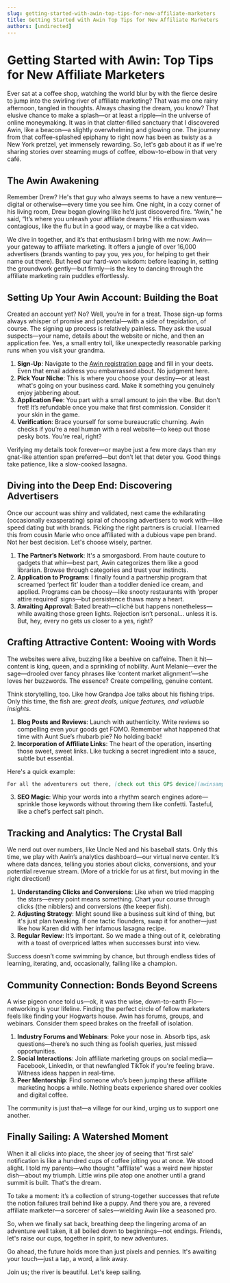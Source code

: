 ```yaml
---
slug: getting-started-with-awin-top-tips-for-new-affiliate-marketers
title: Getting Started with Awin Top Tips for New Affiliate Marketers
authors: [undirected]
---
```



# Getting Started with Awin: Top Tips for New Affiliate Marketers

Ever sat at a coffee shop, watching the world blur by with the fierce desire to jump into the swirling river of affiliate marketing? That was me one rainy afternoon, tangled in thoughts. Always chasing the dream, you know? That elusive chance to make a splash—or at least a ripple—in the universe of online moneymaking. It was in that clatter-filled sanctuary that I discovered Awin, like a beacon—a slightly overwhelming and glowing one. The journey from that coffee-splashed epiphany to right now has been as twisty as a New York pretzel, yet immensely rewarding. So, let's gab about it as if we're sharing stories over steaming mugs of coffee, elbow-to-elbow in that very café.

## The Awin Awakening

Remember Drew? He's that guy who always seems to have a new venture—digital or otherwise—every time you see him. One night, in a cozy corner of his living room, Drew began glowing like he’d just discovered fire. “Awin,” he said, “It’s where you unleash your affiliate dreams.” His enthusiasm was contagious, like the flu but in a good way, or maybe like a cat video. 

We dive in together, and it’s that enthusiasm I bring with me now: Awin—your gateway to affiliate marketing. It offers a jungle of over 16,000 advertisers (brands wanting to pay you, yes *you*, for helping to get their name out there). But heed our hard-won wisdom: before leaping in, setting the groundwork gently—but firmly—is the key to dancing through the affiliate marketing rain puddles effortlessly.

## Setting Up Your Awin Account: Building the Boat

Created an account yet? No? Well, you’re in for a treat. Those sign-up forms always whisper of promise and potential—with a side of trepidation, of course. The signing up process is relatively painless. They ask the usual suspects—your name, details about the website or niche, and then an application fee. Yes, a small entry toll, like unexpectedly reasonable parking runs when you visit your grandma.

1. **Sign-Up**: Navigate to the [Awin registration page](https://www.awin.com) and fill in your deets. Even that email address you embarrassed about. No judgment here.
2. **Pick Your Niche**: This is where you choose your destiny—or at least what's going on your business card. Make it something you genuinely enjoy jabbering about.
3. **Application Fee**: You part with a small amount to join the vibe. But don't fret! It’s refundable once you make that first commission. Consider it your skin in the game.
4. **Verification**: Brace yourself for some bureaucratic churning. Awin checks if you’re a real human with a real website—to keep out those pesky bots. You're real, right?

Verifying my details took forever—or maybe just a few more days than my gnat-like attention span preferred—but don’t let that deter you. Good things take patience, like a slow-cooked lasagna.

## Diving into the Deep End: Discovering Advertisers

Once our account was shiny and validated, next came the exhilarating (occasionally exasperating) spiral of choosing advertisers to work with—like speed dating but with brands. Picking the right partners is crucial. I learned this from cousin Marie who once affiliated with a dubious vape pen brand. Not her best decision. Let's choose wisely, partner.

1. **The Partner’s Network**: It's a smorgasbord. From haute couture to gadgets that whir—best part, Awin categorizes them like a good librarian. Browse through categories and trust your instincts.
2. **Application to Programs**: I finally found a partnership program that screamed ‘perfect fit’ louder than a toddler denied ice cream, and applied. Programs can be choosy—like snooty restaurants with ‘proper attire required’ signs—but persistence thaws many a heart.
3. **Awaiting Approval**: Bated breath—cliché but happens nonetheless—while awaiting those green lights. Rejection isn’t personal… unless it is. But, hey, every no gets us closer to a yes, right?

## Crafting Attractive Content: Wooing with Words

The websites were alive, buzzing like a beehive on caffeine. Then it hit—content is king, queen, and a sprinkling of nobility. Aunt Melanie—ever the sage—drooled over fancy phrases like ‘content market alignment’—she loves her buzzwords. The essence? Create compelling, genuine content.

Think storytelling, too. Like how Grandpa Joe talks about his fishing trips. Only this time, the fish are: *great deals, unique features, and valuable insights*.

1. **Blog Posts and Reviews**: Launch with authenticity. Write reviews so compelling even your goods get FOMO. Remember what happened that time with Aunt Sue’s rhubarb pie? No holding back!
2. **Incorporation of Affiliate Links**: The heart of the operation, inserting those sweet, sweet links. Like tucking a secret ingredient into a sauce, subtle but essential.

Here's a quick example:

```markdown
For all the adventurers out there, [check out this GPS device](awinsamplelink.com) - making sure you're lost only metaphorically.
```

3. **SEO Magic**: Whip your words into a rhythm search engines adore—sprinkle those keywords without throwing them like confetti. Tasteful, like a chef’s perfect salt pinch.

## Tracking and Analytics: The Crystal Ball

We nerd out over numbers, like Uncle Ned and his baseball stats. Only this time, we play with Awin’s analytics dashboard—our virtual nerve center. It’s where data dances, telling you stories about clicks, conversions, and your potential revenue stream. (More of a trickle for us at first, but moving in the right direction!)

1. **Understanding Clicks and Conversions**: Like when we tried mapping the stars—every point means something. Chart your course through clicks (the nibblers) and conversions (the keeper fish).
2. **Adjusting Strategy**: Might sound like a business suit kind of thing, but it's just plan tweaking. If one tactic flounders, swap it for another—just like how Karen did with her infamous lasagna recipe.
3. **Regular Review**: It’s important. So we made a thing out of it, celebrating with a toast of overpriced lattes when successes burst into view.

Success doesn’t come swimming by chance, but through endless tides of learning, iterating, and, occasionally, failing like a champion.

## Community Connection: Bonds Beyond Screens

A wise pigeon once told us—ok, it was the wise, down-to-earth Flo—networking is your lifeline. Finding the perfect circle of fellow marketers feels like finding your Hogwarts house. Awin has forums, groups, and webinars. Consider them speed brakes on the freefall of isolation.

1. **Industry Forums and Webinars**: Poke your nose in. Absorb tips, ask questions—there’s no such thing as foolish queries, just missed opportunities.
2. **Social Interactions**: Join affiliate marketing groups on social media—Facebook, LinkedIn, or that newfangled TikTok if you're feeling brave. Witness ideas happen in real-time.
3. **Peer Mentorship**: Find someone who’s been jumping these affiliate marketing hoops a while. Nothing beats experience shared over cookies and digital coffee.

The community is just that—a village for our kind, urging us to support one another.

## Finally Sailing: A Watershed Moment

When it all clicks into place, the sheer joy of seeing that 'first sale' notification is like a hundred cups of coffee jolting you at once. We stood alight. I told my parents—who thought "affiliate" was a weird new hipster dish—about my triumph. Little wins pile atop one another until a grand summit is built. That's the dream.

To take a moment: it’s a collection of strung-together successes that refute the notion failures trail behind like a puppy. And there you are, a revered affiliate marketer—a sorcerer of sales—wielding Awin like a seasoned pro.

So, when we finally sat back, breathing deep the lingering aroma of an adventure well taken, it all boiled down to beginnings—not endings. Friends, let's raise our cups, together in spirit, to new adventures.

Go ahead, the future holds more than just pixels and pennies. It's awaiting your touch—just a tap, a word, a link away.

Join us; the river is beautiful. Let's keep sailing.